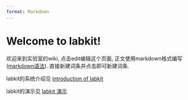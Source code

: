 ```yaml
---
format: Markdown
...
```


# Welcome to labkit!

欢迎来到实验室的wiki, 点击edit编辑这个页面, 正文使用markdown格式编写([markdown语法]()). 直接新建词条并点击即可新建词条. 

labkit的系统介绍见  [introduction of labkit]()

labkit的演示见 [labkit 演示]()

